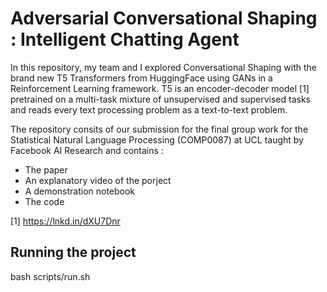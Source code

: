 # Adversarial Conversational Shaping : Intelligent Chatting Agent 

In this repository, my team and I explored Conversational Shaping with the brand new T5 Transformers from HuggingFace using GANs in a Reinforcement Learning framework. T5 is an encoder-decoder model [1] pretrained on a multi-task mixture of unsupervised and supervised tasks and reads every text processing problem as a text-to-text problem. 

The repository consits of our submission for the final group work for the Statistical Natural Language Processing (COMP0087) at UCL taught by Facebook AI Research and contains : 

- The paper 
- An explanatory video of the porject
- A demonstration notebook
- The code 

[1] https://lnkd.in/dXU7Dnr


## Running the project 
bash scripts/run.sh
